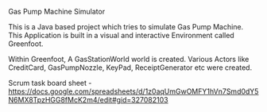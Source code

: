 Gas Pump Machine Simulator

This is a Java based project which tries to simulate Gas Pump Machine.
This Application is built in a visual and interactive Environment called Greenfoot.

Within Greenfoot,
A GasStationWorld world is created.
Various Actors like CreditCard, GasPumpNozzle, KeyPad, ReceiptGenerator etc were created.


Scrum task board sheet - https://docs.google.com/spreadsheets/d/1z0aqUmGwOMFY1hVn7Smd0dY5N6MX8TpzHGG8fMcK2m4/edit#gid=327082103

